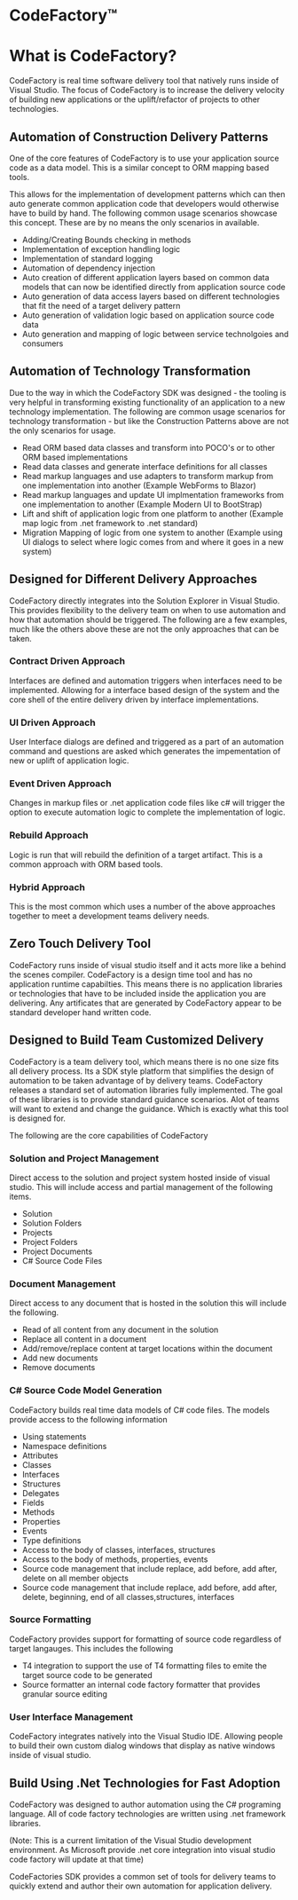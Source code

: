 # CodeFactory™

# What is CodeFactory?

CodeFactory is real time software delivery tool that natively runs inside of Visual Studio. The focus of CodeFactory is to increase the delivery velocity of building new applications or the uplift/refactor of projects to other technologies.

## Automation of Construction Delivery Patterns
One of the core features of CodeFactory is to use your application source code as a data model.  This is a similar concept to ORM mapping based tools. 

This allows for the implementation of development patterns which can then auto generate common application code that developers would otherwise have to build by hand. The following common usage scenarios showcase this concept.  These are by no means the only scenarios in available.

- Adding/Creating Bounds checking in methods
- Implementation of exception handling logic
- Implementation of standard logging
- Automation of dependency injection
- Auto creation of different application layers based on common data models that can now be identified directly from application source code
- Auto generation of data access layers based on different technologies that fit the need of a target delivery pattern
- Auto generation of validation logic based on application source code data
- Auto generation and mapping of logic between service technolgoies and consumers

## Automation of Technology Transformation
Due to the way in which the CodeFactory SDK was designed - the tooling is very helpful in transforming existing functionality of an application to a new technology implementation. The following are common usage scenarios for technology transformation - but like the Construction Patterns above are not the only scenarios for usage.

- Read ORM based data classes and transform into POCO's or to other ORM based implementations
- Read data classes and generate interface definitions for all classes
- Read markup languages and use adapters to transform markup from one implementation into another (Example WebForms to Blazor)
- Read markup languages and update UI implmentation frameworks from one implementation to another (Example Modern UI to BootStrap)
- Lift and shift of application logic from one platform to another (Example map logic from .net framework to .net standard)
- Migration Mapping of logic from one system to another (Example using UI dialogs to select where logic comes from and where it goes in a new system)

## Designed for Different Delivery Approaches
CodeFactory directly integrates into the Solution Explorer in Visual Studio. This provides flexibility to the delivery team on when to use automation and how that automation should be triggered. The following are a few examples, much like the others above these are not the only approaches that can be taken.

### Contract Driven Approach
Interfaces are defined and automation triggers when interfaces need to be implemented. Allowing for a interface based design of the system and the core shell of the entire delivery driven by interface implementations.

### UI Driven Approach
User Interface dialogs are defined and triggered as a part of an automation command and questions are asked which generates the impementation of new or uplift of application logic. 

### Event Driven Approach
Changes in markup files or .net application code files like c# will trigger the option to execute automation logic to complete the implementation of logic. 

### Rebuild Approach
Logic is run that will rebuild the definition of a target artifact. This is a common approach with ORM based tools.

### Hybrid Approach
This is the most common which uses a number of the above approaches together to meet a development teams delivery needs. 

## Zero Touch Delivery Tool
CodeFactory runs inside of visual studio itself and it acts more like a behind the scenes compiler.  CodeFactory is a design time tool and has no application runtime capabilties. This means there is no application libraries or technologies that have to be included inside the application you are delivering. Any artificates that are generated by CodeFactory appear to be standard developer hand written code. 

## Designed to Build Team Customized Delivery
CodeFactory is a team delivery tool, which means there is no one size fits all delivery process. Its a SDK style platform that simplifies the design of automation to be taken advantage of by delivery teams. 
CodeFactory releases a standard set of automation libraries fully implemented. 
The goal of these libraries is to provide standard guidance scenarios. 
Alot of teams will want to extend and change the guidance. Which is exactly what this tool is designed for.

The following are the core capabilities of CodeFactory

### Solution and Project Management
Direct access to the solution and project system hosted inside of visual studio. This will include access and partial management of the following items.

- Solution
- Solution Folders
- Projects
- Project Folders
- Project Documents
- C# Source Code Files

### Document Management
Direct access to any document that is hosted in the solution this will include the following.

 - Read of all content from any document in the solution
 - Replace all content in a document
 - Add/remove/replace content at target locations within the document
 - Add new documents
 - Remove documents
 
### C# Source Code Model Generation
CodeFactory builds real time data models of C# code files. The models provide access to the following information

 - Using statements
 - Namespace definitions
 - Attributes
 - Classes
 - Interfaces
 - Structures
 - Delegates
 - Fields
 - Methods
 - Properties
 - Events
 - Type definitions
 - Access to the body of classes, interfaces, structures
 - Access to the body of methods, properties, events
 - Source code management that include replace, add before, add after, delete on all member objects
 - Source code management that include replace, add before, add after, delete, beginning, end of all classes,structures, interfaces

### Source Formatting
CodeFactory provides support for formatting of source code regardless of target langauges. This includes the following

 - T4 integration to support the use of T4 formatting files to emite the target source code to be generated
 - Source formatter an internal code factory formatter that provides granular source editing

### User Interface Management
CodeFactory integrates natively into the Visual Studio IDE. Allowing people to build their own custom dialog windows that display as native windows inside of visual studio.


## Build Using .Net Technologies for Fast Adoption
CodeFactory was designed to author automation using the C# programing language. All of code factory technologies are written using .net framework libraries.

(Note: This is a current limitation of the Visual Studio development environment. As Microsoft provide .net core integration into visual studio code factory will update at that time)

CodeFactories SDK provides a common set of tools for delivery teams to quickly extend and author their own automation for application delivery. 
 